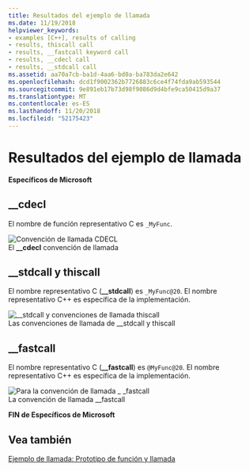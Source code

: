 ```yaml
---
title: Resultados del ejemplo de llamada
ms.date: 11/19/2018
helpviewer_keywords:
- examples [C++], results of calling
- results, thiscall call
- results, __fastcall keyword call
- results, __cdecl call
- results, __stdcall call
ms.assetid: aa70a7cb-ba1d-4aa6-bd0a-ba783da2e642
ms.openlocfilehash: dcd1f9002362b7726883c6ce4f74fda9ab593544
ms.sourcegitcommit: 9e891eb17b73d98f9086d9d4bfe9ca50415d9a37
ms.translationtype: MT
ms.contentlocale: es-ES
ms.lasthandoff: 11/20/2018
ms.locfileid: "52175423"
---
```

# <a name="results-of-calling-example"></a>Resultados del ejemplo de llamada

**Específicos de Microsoft**

## <a name="cdecl"></a>__cdecl

El nombre de función representativo C es `_MyFunc`.

![Convención de llamada CDECL](../cpp/media/vc37i01.gif "convención de llamada CDECL") <br/>
El **__cdecl** convención de llamada

## <a name="stdcall-and-thiscall"></a>__stdcall y thiscall

El nombre representativo C (**__stdcall**) es `_MyFunc@20`. El nombre representativo C++ es específica de la implementación.

![&#95;&#95;stdcall y convenciones de llamada thiscall](../cpp/media/vc37i02.gif "&#95;&#95;stdcall y convenciones de llamada thiscall") <br/>
Las convenciones de llamada de __stdcall y thiscall

## <a name="fastcall"></a>__fastcall

El nombre representativo C (**__fastcall**) es `@MyFunc@20`. El nombre representativo C++ es específica de la implementación.

![Para la convención de llamada &#95; &#95;fastcall](../cpp/media/vc37i03.gif "para la convención de llamada &#95; &#95;fastcall") <br/>
La convención de llamada __fastcall

**FIN de Específicos de Microsoft**

## <a name="see-also"></a>Vea también

[Ejemplo de llamada: Prototipo de función y llamada](../cpp/calling-example-function-prototype-and-call.md)